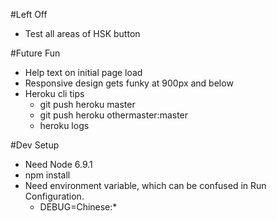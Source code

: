#Left Off
* Test all areas of HSK button

#Future Fun
* Help text on initial page load
* Responsive design gets funky at 900px and below
* Heroku cli tips
    * git push heroku master
    * git push heroku othermaster:master
    * heroku logs

#Dev Setup
* Need Node 6.9.1
* npm install
* Need environment variable, which can be confused in Run Configuration.
    * DEBUG=Chinese:*
